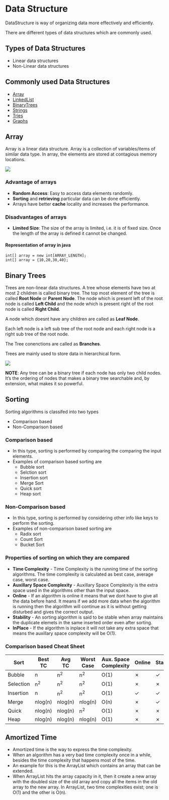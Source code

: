 # Data Structure
DataStructure is way of organizing data more effectively and efficiently.

There are different types of data structures which are commonly used.

## Types of Data Structures
* Linear data structures
* Non-Linear data structures

## Commonly used Data Structures
* [Array](#array)
* [LinkedList](#linkedlist)
* [BinaryTrees](#binarytrees)
* [Strings](#strings)
* [Tries](#tries)
* [Graphs](#graphs)

## Array
Array is a linear data structure. Array is a collection of variables/items of similar data type. In array, the elements are stored at contagious memory locations.

<img src="https://cdncontribute.geeksforgeeks.org/wp-content/uploads/array-2.png?raw=true">

### Advantage of arrays
* **Random Access**: Easy to access data elements randomly.
* **Sorting** and **retrieving** particular data can be done efficiently.
* Arrays have better **cache** locality and increases the performance.

### Disadvantages of arrays
* **Limited Size**: The size of the array is limited, i.e. it is of fixed size. Once the length of the array is defined it cannot be changed.

#### Representation of array in java
```
int[] array = new int[ARRAY_LENGTH];
int[] array = {10,20,30,40};
```

## Binary Trees
Trees are non-linear data structures. A tree whose elements have two at most 2 children is called binary tree. The top most element of the tree is called **Root Node** or **Parent Node**.
The node which is present left of the root node is called **Left Child** and the node which is present right of the root node is called **Right Child**.

A node which doesnt have any children are called as **Leaf Node**.

Each left node is a left sub tree of the root node and each right node is a right sub tree of the root node.

The Tree conenctions are called as **Branches**.

Trees are mainly used to store data in hierarchical form.


<img src="https://cdn-images-1.medium.com/max/1400/1*UjSfPoMwCEkke1_iuNZ1EQ.jpeg?raw=true">


**NOTE**: Any tree can be a binary tree if each node has only two child nodes. It’s the ordering of nodes that makes a binary tree searchable and, by extension, what makes it so powerful.


## Sorting
Sorting algorithms is classifed into two types
* Comparison based
* Non-Comparison based

### Comparison based
* In this type, sorting is performed by comparing the comparing the input elements.
* Examples of comparison based sorting are
  * Bubble sort
  * Selction sort
  * Insertion sort
  * Merge Sort
  * Quick sort
  * Heap sort

### Non-Comparison based
* In this type, sorting is performed by considering other info like keys to perform the sorting.
* Examples of non-comparison based sorting are
  * Radix sort
  * Count Sort
  * Bucket Sort

### Properties of sorting on which they are compared
* **Time Complexity** - Time Complexity is the running time of the sorting algorithms. The time complexity is calculated as best case, average case, worst case.
* **Auxillary Space Complexity** - Auxillary Space Complexity is the extra space used in the algorithms other than the input space.
* **Online** - If an algorithm is online it means that we dont have to give all the data before hand. It means if we add more data when the algorithm is running then the algorithm will continue as it is without getting disturbed and gives the correct output.
* **Stability** - An sorting algorithm is said to be stable when array maintains the duplicate elemets in the same inserted order even after sorting.
* **InPlace** - If the algorithm is inplace it will not take any extra space that means the auxillary space complexity will be O(1).

### Comparison based Cheat Sheet 

| Sort | Best TC |Avg TC | Worst Case | Aux. Space Complexity|Online|Stable|Inplace| 
| ------------- | ------------- |------------- | ------------- |------------- | ------------- |------------- | ------------- |
| Bubble  | n  |n<sup>2</sup> | n<sup>2</sup>  |O(1)  | &cross;  |&check;  | &check;  |
| Selection  | n<sup>2</sup>  |n<sup>2</sup>  | n<sup>2</sup>  |O(1)  | &cross;  |&cross;  | &check;  |
| Insertion  |  n   |n<sup>2</sup>  | n<sup>2</sup>  |O(1)  | &check;  |&check;  | &check;  |
| Merge  | nlog(n)  |nlog(n)  | nlog(n)  |O(n)  | &cross;  |&check;  | &cross;  |
| Quick  | nlog(n)  |nlog(n)  | n<sup>2</sup>  |O(1)  | &cross;  |&cross;  | &check;  |
| Heap  | nlog(n)  |nlog(n)  | nlog(n)  |O(1)  | &cross; |&cross;  | &check;  |

## Amortized Time
* Amortized time is the way to express the time complexity.
* When an algorithm has a very bad time complexity once in a while, besides the time complexity that happens most of the time.
* An example for this is the ArrayList which contains an array that can be extended.
* When ArrayList hits the array capacity in it, then it create a new array with the doubled size of the old array and copy all the items in the old array to the new array. In ArrayList, two time complexities exist; one is O(1) and the other is O(n).
